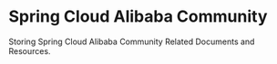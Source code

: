 # Spring Cloud Alibaba Community

Storing Spring Cloud Alibaba Community Related Documents and Resources.